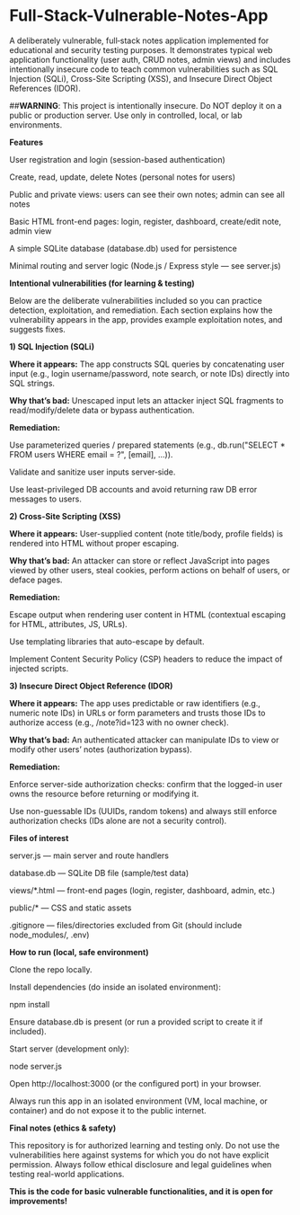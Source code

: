 # Full-Stack-Vulnerable-Notes-App

A deliberately vulnerable, full‑stack notes application implemented for educational and security testing purposes. It demonstrates typical web application functionality (user auth, CRUD notes, admin views) and includes intentionally insecure code to teach common vulnerabilities such as SQL Injection (SQLi), Cross-Site Scripting (XSS), and Insecure Direct Object References (IDOR).

##**WARNING**: This project is intentionally insecure. Do NOT deploy it on a public or production server. Use only in controlled, local, or lab environments.

**Features**

User registration and login (session-based authentication)

Create, read, update, delete Notes (personal notes for users)

Public and private views: users can see their own notes; admin can see all notes

Basic HTML front-end pages: login, register, dashboard, create/edit note, admin view

A simple SQLite database (database.db) used for persistence

Minimal routing and server logic (Node.js / Express style — see server.js)

**Intentional vulnerabilities (for learning & testing)**

Below are the deliberate vulnerabilities included so you can practice detection, exploitation, and remediation. Each section explains how the vulnerability appears in the app, provides example exploitation notes, and suggests fixes.

**1) SQL Injection (SQLi)**

**Where it appears:** The app constructs SQL queries by concatenating user input (e.g., login username/password, note search, or note IDs) directly into SQL strings.

**Why that’s bad:** Unescaped input lets an attacker inject SQL fragments to read/modify/delete data or bypass authentication.

**Remediation:**

Use parameterized queries / prepared statements (e.g., db.run("SELECT * FROM users WHERE email = ?", [email], ...)).

Validate and sanitize user inputs server‑side.

Use least-privileged DB accounts and avoid returning raw DB error messages to users.

**2) Cross-Site Scripting (XSS)**

**Where it appears:** User-supplied content (note title/body, profile fields) is rendered into HTML without proper escaping.

**Why that’s bad:** An attacker can store or reflect JavaScript into pages viewed by other users, steal cookies, perform actions on behalf of users, or deface pages.

**Remediation:**

Escape output when rendering user content in HTML (contextual escaping for HTML, attributes, JS, URLs).

Use templating libraries that auto-escape by default.

Implement Content Security Policy (CSP) headers to reduce the impact of injected scripts.

**3) Insecure Direct Object Reference (IDOR)**

**Where it appears:** The app uses predictable or raw identifiers (e.g., numeric note IDs) in URLs or form parameters and trusts those IDs to authorize access (e.g., /note?id=123 with no owner check).

**Why that’s bad:** An authenticated attacker can manipulate IDs to view or modify other users’ notes (authorization bypass).

**Remediation:**

Enforce server-side authorization checks: confirm that the logged-in user owns the resource before returning or modifying it.

Use non-guessable IDs (UUIDs, random tokens) and always still enforce authorization checks (IDs alone are not a security control).

**Files of interest**

server.js — main server and route handlers

database.db — SQLite DB file (sample/test data)

views/*.html — front-end pages (login, register, dashboard, admin, etc.)

public/* — CSS and static assets

.gitignore — files/directories excluded from Git (should include node_modules/, .env)

**How to run (local, safe environment)**

Clone the repo locally.

Install dependencies (do inside an isolated environment):

npm install

Ensure database.db is present (or run a provided script to create it if included).

Start server (development only):

node server.js

Open http://localhost:3000 (or the configured port) in your browser.

Always run this app in an isolated environment (VM, local machine, or container) and do not expose it to the public internet.


**Final notes (ethics & safety)**

This repository is for authorized learning and testing only. Do not use the vulnerabilities here against systems for which you do not have explicit permission. Always follow ethical disclosure and legal guidelines when testing real-world applications.

**This is the code for basic vulnerable functionalities, and it is open for improvements!**
